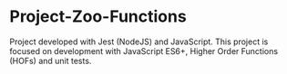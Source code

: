 # Project-Zoo-Functions
Project developed with Jest (NodeJS) and JavaScript. This project is focused on development with JavaScript ES6+, Higher Order Functions (HOFs) and unit tests.
